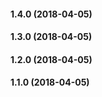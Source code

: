 #### 1.4.0 (2018-04-05)

#### 1.3.0 (2018-04-05)

#### 1.2.0 (2018-04-05)

#### 1.1.0 (2018-04-05)

